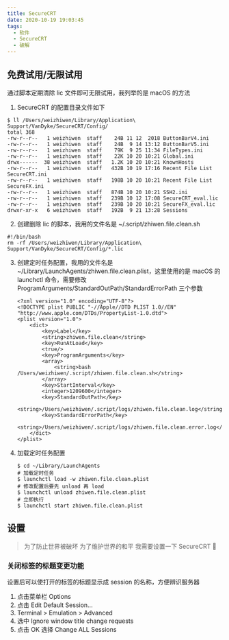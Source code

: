 ```yaml
---
title: SecureCRT
date: 2020-10-19 19:03:45
tags: 
  - 软件
  - SecureCRT
  - 破解
---
```


## 免费试用/无限试用

通过脚本定期清除 lic 文件即可无限试用，我列举的是 macOS 的方法

<!-- more -->

1. SecureCRT 的配置目录文件如下

  ```shell
  $ ll /Users/weizhiwen/Library/Application\ Support/VanDyke/SecureCRT/Config/
  total 368
  -rw-r--r--   1 weizhiwen  staff    24B 11 12  2018 ButtonBarV4.ini
  -rw-r--r--   1 weizhiwen  staff    24B  9 14 13:12 ButtonBarV5.ini
  -rw-r--r--   1 weizhiwen  staff    79K  9 25 11:34 FileTypes.ini
  -rw-r--r--   1 weizhiwen  staff    22K 10 20 10:21 Global.ini
  drwx------  38 weizhiwen  staff   1.2K 10 20 10:21 KnownHosts
  -rw-r--r--   1 weizhiwen  staff   432B 10 19 17:16 Recent File List SecureCRT.ini
  -rw-r--r--   1 weizhiwen  staff   198B 10 20 10:21 Recent File List SecureFX.ini
  -rw-r--r--   1 weizhiwen  staff   874B 10 20 10:21 SSH2.ini
  -rw-r--r--   1 weizhiwen  staff   239B 10 12 17:08 SecureCRT_eval.lic
  -rw-r--r--   1 weizhiwen  staff   239B 10 20 10:21 SecureFX_eval.lic
  drwxr-xr-x   6 weizhiwen  staff   192B  9 21 13:28 Sessions
  ```

2. 创建删除 lic 的脚本，我用的文件名是 ~/.script/zhiwen.file.clean.sh 

  ```shell
  #!/bin/bash
  rm -rf /Users/weizhiwen/Library/Application\ Support/VanDyke/SecureCRT/Config/*.lic
  ```

3. 创建定时任务配置，我用的文件名是 ~/Library/LaunchAgents/zhiwen.file.clean.plist，这里使用的是 macOS 的 launchctl 命令，需要修改 ProgramArguments/StandardOutPath/StandardErrorPath 三个参数

   ```
   <?xml version="1.0" encoding="UTF-8"?>
   <!DOCTYPE plist PUBLIC "-//Apple//DTD PLIST 1.0//EN" "http://www.apple.com/DTDs/PropertyList-1.0.dtd">
   <plist version="1.0">
       <dict>
           <key>Label</key>
           <string>zhiwen.file.clean</string>
           <key>RunAtLoad</key>
           <true/>
           <key>ProgramArguments</key>
           <array>
               <string>bash /Users/weizhiwen/.script/zhiwen.file.clean.sh</string>
           </array>
           <key>StartInterval</key>
           <integer>1209600</integer>
           <key>StandardOutPath</key>
           <string>/Users/weizhiwen/.script/logs/zhiwen.file.clean.log</string>
           <key>StandardErrorPath</key>
           <string>/Users/weizhiwen/.script/logs/zhiwen.file.clean.error.log</string>
       </dict>
   </plist>
   ```

4. 加载定时任务配置

   ```shell
   $ cd ~/Library/LaunchAgents
   # 加载定时任务
   $ launchctl load -w zhiwen.file.clean.plist
   # 修改配置后要先 unload 再 load
   $ launchctl unload zhiwen.file.clean.plist
   # 立即执行
   $ launchctl start zhiwen.file.clean.plist
   ```

   

## 设置

> 为了防止世界被破坏 为了维护世界的和平 我需要设置一下 SecureCRT 🤣

### 关闭标签的标题变更功能

设置后可以使打开的标签的标题显示成 session 的名称，方便辨识服务器

1. 点击菜单栏 Options
2. 点击 Edit Default Session...
3. Terminal > Emulation > Advanced
4. 选中 Ignore window title change requests
5. 点击 OK 选择 Change ALL Sessions